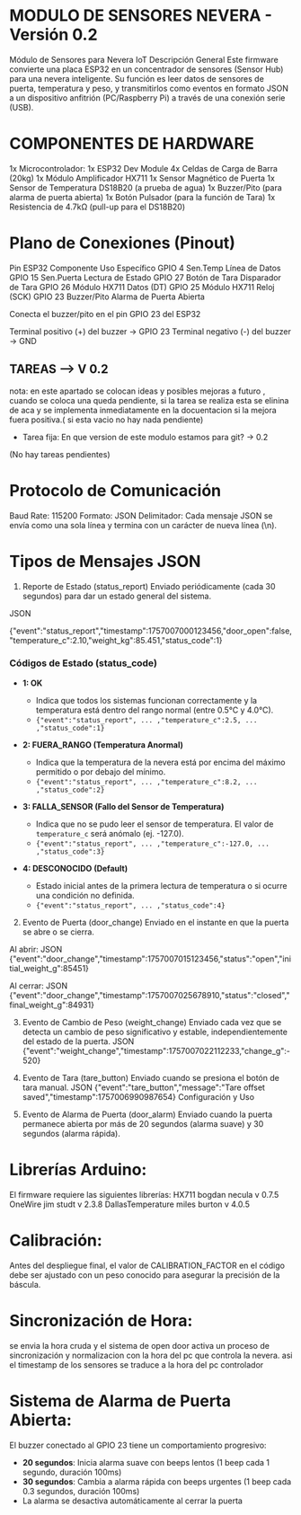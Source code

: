 
# MODULO DE SENSORES NEVERA - Versión 0.2
Módulo de Sensores para Nevera IoT
Descripción General
Este firmware convierte una placa ESP32 en un concentrador de sensores (Sensor Hub) para una nevera inteligente. Su función es leer datos de sensores de puerta, temperatura y peso, y transmitirlos como eventos en formato JSON a un dispositivo anfitrión (PC/Raspberry Pi) a través de una conexión serie (USB).

# COMPONENTES DE HARDWARE
1x Microcontrolador: 1x ESP32 Dev Module
4x Celdas de Carga de Barra (20kg)
1x Módulo Amplificador HX711
1x Sensor Magnético de Puerta
1x Sensor de Temperatura DS18B20 (a prueba de agua)
1x Buzzer/Pito (para alarma de puerta abierta)
1x Botón Pulsador (para la función de Tara)
1x Resistencia de 4.7kΩ (pull-up para el DS18B20)

# Plano de Conexiones (Pinout)
Pin ESP32	Componente	    Uso Específico
GPIO 4	    Sen.Temp    	Línea de Datos
GPIO 15	    Sen.Puerta	    Lectura de Estado
GPIO 27	    Botón de Tara	Disparador de Tara
GPIO 26	    Módulo HX711	Datos (DT)
GPIO 25	    Módulo HX711	Reloj (SCK)
GPIO 23	    Buzzer/Pito	    Alarma de Puerta Abierta

Conecta el buzzer/pito en el pin GPIO 23 del ESP32

Terminal positivo (+) del buzzer → GPIO 23
Terminal negativo (-) del buzzer → GND








## TAREAS  --> V 0.2

nota: en este apartado se colocan ideas y posibles mejoras a futuro , cuando se coloca una queda pendiente, si la tarea se realiza esta se elinina de aca y se implementa inmediatamente en la docuentacion si la mejora fuera positiva.( si esta vacio no hay nada pendiente)

- Tarea fija: En que version de este modulo estamos para git?  -> 0.2

(No hay tareas pendientes)






# Protocolo de Comunicación
Baud Rate: 115200
Formato: JSON
Delimitador: Cada mensaje JSON se envía como una sola línea y termina con un carácter de nueva línea (\n).

# Tipos de Mensajes JSON

1. Reporte de Estado (status_report)
Enviado periódicamente (cada 30 segundos) para dar un estado general del sistema.

JSON

{"event":"status_report","timestamp":1757007000123456,"door_open":false,"temperature_c":2.10,"weight_kg":85.451,"status_code":1}



### Códigos de Estado (status_code)

*   **1: OK**
    *   Indica que todos los sistemas funcionan correctamente y la temperatura está dentro del rango normal (entre 0.5°C y 4.0°C).
    *   `{"event":"status_report", ... ,"temperature_c":2.5, ... ,"status_code":1}`

*   **2: FUERA_RANGO (Temperatura Anormal)**
    *   Indica que la temperatura de la nevera está por encima del máximo permitido o por debajo del mínimo.
    *   `{"event":"status_report", ... ,"temperature_c":8.2, ... ,"status_code":2}`

*   **3: FALLA_SENSOR (Fallo del Sensor de Temperatura)**
    *   Indica que no se pudo leer el sensor de temperatura. El valor de `temperature_c` será anómalo (ej. -127.0).
    *   `{"event":"status_report", ... ,"temperature_c":-127.0, ... ,"status_code":3}`

*   **4: DESCONOCIDO (Default)**
    *   Estado inicial antes de la primera lectura de temperatura o si ocurre una condición no definida.
    *   `{"event":"status_report", ... ,"status_code":4}`

2. Evento de Puerta (door_change)
Enviado en el instante en que la puerta se abre o se cierra.

Al abrir:
JSON
{"event":"door_change","timestamp":1757007015123456,"status":"open","initial_weight_g":85451}

Al cerrar:
JSON
{"event":"door_change","timestamp":1757007025678910,"status":"closed","final_weight_g":84931}

3. Evento de Cambio de Peso (weight_change)
Enviado cada vez que se detecta un cambio de peso significativo y estable, independientemente del estado de la puerta.
JSON
{"event":"weight_change","timestamp":1757007022112233,"change_g":-520}

4. Evento de Tara (tare_button)
Enviado cuando se presiona el botón de tara manual.
JSON
{"event":"tare_button","message":"Tare offset saved","timestamp":1757006990987654}
Configuración y Uso

5. Evento de Alarma de Puerta (door_alarm)
Enviado cuando la puerta permanece abierta por más de 20 segundos (alarma suave) y 30 segundos (alarma rápida).
 

# Librerías Arduino:
El firmware requiere las siguientes librerías:
HX711 bogdan necula v 0.7.5
OneWire jim studt v 2.3.8
DallasTemperature miles burton v 4.0.5


# Calibración:
Antes del despliegue final, el valor de CALIBRATION_FACTOR en el código debe ser ajustado con un peso conocido para asegurar la precisión de la báscula.


# Sincronización de Hora:
se envia la hora cruda y el sistema de open door activa un proceso de sincronización y normalizacion con la hora del pc que controla la nevera. asi el timestamp de los sensores se traduce a la hora del pc controlador


# Sistema de Alarma de Puerta Abierta:
El buzzer conectado al GPIO 23 tiene un comportamiento progresivo:
- **20 segundos**: Inicia alarma suave con beeps lentos (1 beep cada 1 segundo, duración 100ms)
- **30 segundos**: Cambia a alarma rápida con beeps urgentes (1 beep cada 0.3 segundos, duración 100ms)
- La alarma se desactiva automáticamente al cerrar la puerta
